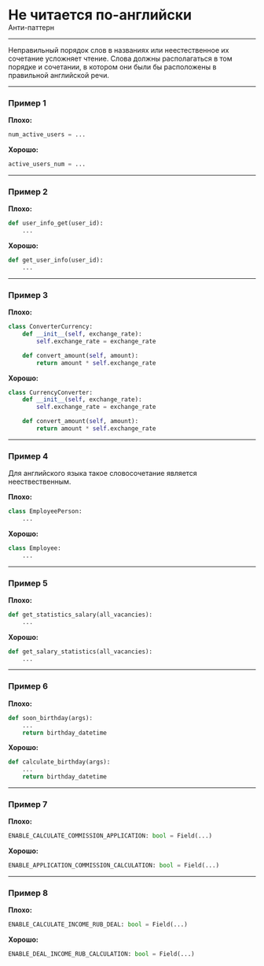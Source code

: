 
<div>
    <h1 style="margin: 0;">Не читается по-английски</h1>
    <p style="margin: 0;">Анти-паттерн</p>
</div>

***

Неправильный порядок слов в названиях или неестественное их сочетание усложняет чтение.
Слова должны располагаться в том порядке и сочетании, в котором они были бы расположены в правильной английской речи.

***

### Пример 1

**Плохо:**
```python
num_active_users = ...
```
**Хорошо:**
```python
active_users_num = ...
```
***

### Пример 2

**Плохо:**
```python
def user_info_get(user_id):
    ...
```
**Хорошо:**
```python
def get_user_info(user_id):
    ...
```
***

### Пример 3

**Плохо:**
```python
class ConverterCurrency:
    def __init__(self, exchange_rate):
        self.exchange_rate = exchange_rate

    def convert_amount(self, amount):
        return amount * self.exchange_rate
```
**Хорошо:**
```python
class CurrencyConverter:
    def __init__(self, exchange_rate):
        self.exchange_rate = exchange_rate

    def convert_amount(self, amount):
        return amount * self.exchange_rate
```
***

### Пример 4

Для английского языка такое словосочетание является неествественным.

**Плохо:**
```python
class EmployeePerson:
    ...
```
**Хорошо:**
```python
class Employee:
    ...
```
***

### Пример 5

**Плохо:**
```python
def get_statistics_salary(all_vacancies):
    ...
```
**Хорошо:**
```python
def get_salary_statistics(all_vacancies):
    ...
```
***

### Пример 6

**Плохо:**
```python
def soon_birthday(args):
    ...
    return birthday_datetime
```
**Хорошо:**
```python
def calculate_birthday(args):
    ...
    return birthday_datetime
```
***

### Пример 7

**Плохо:**
```python
ENABLE_CALCULATE_COMMISSION_APPLICATION: bool = Field(...)
```
**Хорошо:**
```python
ENABLE_APPLICATION_COMMISSION_CALCULATION: bool = Field(...)
```
***

### Пример 8

**Плохо:**
```python
ENABLE_CALCULATE_INCOME_RUB_DEAL: bool = Field(...)
```
**Хорошо:**
```python
ENABLE_DEAL_INCOME_RUB_CALCULATION: bool = Field(...)
```

